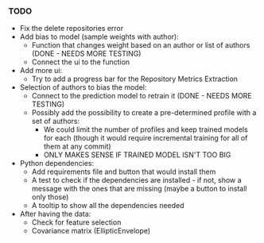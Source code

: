 ### TODO

- Fix the delete repositories error
- Add bias to model (sample weights with author):
  - Function that changes weight based on an author or list of authors (DONE - NEEDS MORE TESTING)
  - Connect the ui to the function
- Add more ui:
  - Try to add a progress bar for the Repository Metrics Extraction
- Selection of authors to bias the model:
  - Connect to the prediction model to retrain it (DONE - NEEDS MORE TESTING)
  - Possibly add the possibility to create a pre-determined profile with a set of authors:
    - We could limit the number of profiles and keep trained models for each (though it would require incremental training for all of them at any commit)
    - ONLY MAKES SENSE IF TRAINED MODEL ISN'T TOO BIG
- Python dependencies:
  - Add requirements file and button that would install them
  - A test to check if the dependencies are installed - if not, show a message with the ones that are missing (maybe a button to install only those)
  - A tooltip to show all the dependencies needed
- After having the data:
  - Check for feature selection
  - Covariance matrix (EllipticEnvelope)